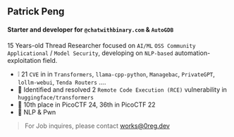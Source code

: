 ## Patrick Peng
#### Starter and developer for `@chatwithbinary.com` & `AutoGDB`

15 Years-old Thread Researcher focused on `AI/ML` `OSS Community` `Applicational` / `Model Security`, developing on `NLP-based` automation-exploitation field.

- ❕ 21 `CVE` in in `Transformers`, `llama-cpp-python`, `Managebac`, `PrivateGPT`, `lollm-webui`, `Tenda Routers` ....
- 🤗 Identified and resolved 2 `Remote Code Execution (RCE)` vulnerability in `huggingface/transformers`
- 🚩 10th place in PicoCTF 24, 36th in PicoCTF 22
- 👀 NLP & Pwn
> For Job inquires, please contact works@0reg.dev
